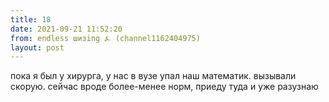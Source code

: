 ```yaml
---
title: 18
date: 2021-09-21 11:52:20
from: endless шизing ⍼ (channel1162404975)
layout: post
---
```


пока я был у хирурга, у нас в вузе упал наш математик. вызывали скорую. сейчас вроде более-менее норм, приеду туда и уже разузнаю
